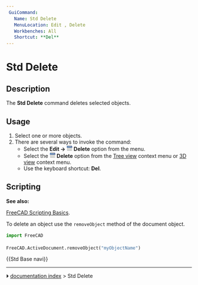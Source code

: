 ```yaml
---
 GuiCommand:
   Name: Std Delete
   MenuLocation: Edit , Delete
   Workbenches: All
   Shortcut: **Del**
---
```


# Std Delete

## Description

The **Std Delete** command deletes selected objects.

## Usage

1.  Select one or more objects.
2.  There are several ways to invoke the command:
    -   Select the **Edit → <img src="images/Std_Delete.svg" width=16px> Delete** option from the menu.
    -   Select the **<img src="images/Std_Delete.svg" width=16px> Delete** option from the [Tree view](Tree_view.md) context menu or [3D view](3D_view.md) context menu.
    -   Use the keyboard shortcut: **Del**.

## Scripting


**See also:**

[FreeCAD Scripting Basics](FreeCAD_Scripting_Basics.md).

To delete an object use the `removeObject` method of the document object.

 
```python
import FreeCAD

FreeCAD.ActiveDocument.removeObject("myObjectName")
```




 {{Std Base navi}}



---
⏵ [documentation index](../README.md) > Std Delete
